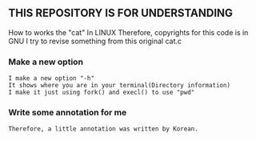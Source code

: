 ## THIS REPOSITORY IS FOR UNDERSTANDING
How to works the "cat" In LINUX
	Therefore, copyrights for this code is in GNU
	I try to revise something from this original cat.c

### Make a new option
	I make a new option "-h"
	It shows where you are in your terminal(Directory information)
	I make it just using fork() and execl() to use "pwd"

### Write some annotation for me
	Therefore, a little annotation was written by Korean.

